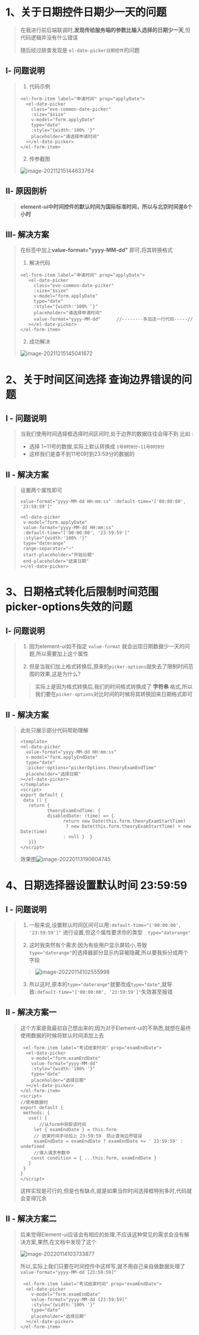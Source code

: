 # 1、关于日期控件日期少一天的问题

>在我进行前后端联调时,**发现传给服务端的参数比输入选择的日期少一天**,但代码逻辑并没有什么错误
>
>随后经过排查发现是 `el-date-picker日期控件`的问题

## Ⅰ- 问题说明

>1. 代码示例
>
>```vue
><el-form-item label="申请时间" prop="applyDate">
>   <el-date-picker
>     class="eve-common-date-picker"
>     :size="$size"
>     v-model="form.applyDate"
>     type="date"
>     :style="{width:'100% '}"
>     placeholder="请选择申请时间"
>   ></el-date-picker>
></el-form-item>
>```
>
>2. 传参截图
>
>![image-20211215144633764](ElementUI使用笔记的图片/image-20211215144633764.png)

## Ⅱ- 原因剖析

>**element-ui中时间控件的默认时间为国际标准时间，所以与北京时间差8个小时**

## Ⅲ- 解决方案

>在标签中加上**value-format="yyyy-MM-dd"** 即可,将其转换格式
>
>1. 解决代码
>
>   ```vue
>   <el-form-item label="申请时间" prop="applyDate">
>      <el-date-picker
>        class="eve-common-date-picker"
>        :size="$size"
>        v-model="form.applyDate"
>        type="date"
>        :style="{width:'100% '}"
>        placeholder="请选择申请时间"
>        value-format="yyyy-MM-dd"      //--------多加这一行代码-----//
>      ></el-date-picker>
>   </el-form-item>
>   ```
>
>   
>
>2. 成功解决
>
>![image-20211215145041672](ElementUI使用笔记的图片/image-20211215145041672.png) 

# 2、关于时间区间选择 查询边界错误的问题

## Ⅰ - 问题说明

>当我们使用时间选择框选择时间区间时,处于边界的数据往往会得不到 比如 : 
>
>* 选择 1~11号的数据,实际上默认转换成 `1号0时0分~11号0时0分`
>* 这样我们是查不到11号0时到23:59分的数据的

## Ⅱ - 解决方案

>设置两个属性即可
>
>`value-format="yyyy-MM-dd HH:mm:ss"
>:default-time="['00:00:00', '23:59:59']"`
>
>```vue
><el-date-picker
>  v-model="form.applyDate"
>  value-format="yyyy-MM-dd HH:mm:ss"
>  :default-time="['00:00:00', '23:59:59']"
>  :style="{width:'100% '}"
>  type="daterange"
>  range-separator="~"
>  start-placeholder="开始日期"
>  end-placeholder="结束日期"
>></el-date-picker>
>```

# 3、日期格式转化后限制时间范围picker-options失效的问题

## Ⅰ- 问题说明

>1. 因为element-ui如不指定 `value-format` 就会出现日期数据少一天的问题,所以需要加上这个属性
>
>2. 但是当我们加上格式转换后,原来的`picker-options`就失去了限制时间范围的效果,这是为什么?
>
>   > 实际上是因为格式转换后,我们的时间格式转换成了 **字符串** 格式,所以我们要在`picker-options`对比时间的时候将其转换回来日期格式即可

## Ⅱ - 解决方案

>此处只展示部分代码帮助理解
>
>```vue
><template>
><el-date-picker
>   value-format="yyyy-MM-dd HH:mm:ss"
>   v-model="form.applyEndDate"
>   type="date"
>   :picker-options="pickerOptions.theoryExamEndTime"
>   placeholder="选择日期"
> ></el-date-picker>
></template>
><script>
>export default {
>  data () {
>    return {
>   		theoryExamEndTime: {
>        	disabledDate: (time) => {
>          		  return new Date(this.form.theoryExamStartTime)
>                  ? new Date(this.form.theoryExamStartTime) > new Date(time) 
>                 : null }  }   
>    }}}
></script>
>```
>
>效果图![image-20220113190604745](ElementUI使用笔记的图片/image-20220113190604745.png)

# 4、日期选择器设置默认时间 23:59:59 

## Ⅰ - 问题说明

>1. 一般来说,设置默认时间区间可以用`:default-time="['00:00:00', '23:59:59']"` 进行设置,但这个属性要求你的类型`  type="daterange"`
>
>2. 这时我突然有个需求:因为有些用户显示屏较小,导致`type="daterange"`的选择器部分显示内容被隐藏,所以要我拆分成两个字段
>
>   > ![image-20220114102555998](ElementUI使用笔记的图片/image-20220114102555998.png)
>
>3. 所以这时,原本的`type="daterange"`就要改成`type="date"`,就导致`:default-time="['00:00:00', '23:59:59']"`失效甚至报错

## Ⅱ - 解决方案一

>这个方案是我最初自己想出来的,因为对于Element-ui的不熟悉,就想在最终使用数据的时候将默认时间添加上去
>
>```vue
>  <el-form-item label="考试结束时间" prop="examEndDate">
>   <el-date-picker
>     v-model="form.examEndDate"
>     value-format="yyyy-MM-dd"
>     :style="{width:'100% '}"
>     type="date"
>     placeholder="选择日期"
>   ></el-date-picker>
> </el-form-item>
><script>
>//使用数据时
>export default {
>  methods: {
>    use() {
>        //从form中获取该时间
>      let { examEndDate } = this.form
>      // 结束时间手动加上 23:59:59  防止查询边界错误
>      examEndDate = examEndDate ? examEndDate += ' 23:59:59' : undefined
>      //填入请求参数中
>     const condition = { ...this.form, examEndDate }
>    }
>  }
>}
></script>
>```
>
>这样实现是可行的,但是也有缺点,就是如果当你时间选择框特别多时,代码就会变得冗余

## Ⅱ - 解决方案二

>后来觉得Element-ui应该会有相应的处理,不应该这种常见的需求会没有解决方案,果然,在文档中发现了这个
>
>![image-20220114103733877](ElementUI使用笔记的图片/image-20220114103733877.png) 
>
>所以,实际上我们只要在时间控件中这样写,就不用自己亲自做数据处理了 `value-format="yyyy-MM-dd [23:59:59]"`
>
>```vue
>  <el-form-item label="考试结束时间" prop="examEndDate">
>   <el-date-picker
>     v-model="form.examEndDate"
>     value-format="yyyy-MM-dd [23:59:59]"
>     :style="{width:'100% '}"
>     type="date"
>     placeholder="选择日期"
>   ></el-date-picker>
> </el-form-item>
>```